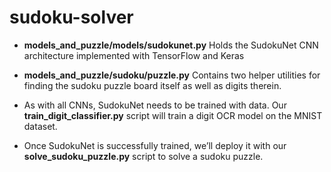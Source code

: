 # sudoku-solver

- **models_and_puzzle/models/sudokunet.py**  Holds the SudokuNet CNN architecture implemented with TensorFlow and Keras
- **models_and_puzzle/sudoku/puzzle.py**  Contains two helper utilities for finding the sudoku puzzle board itself as well as digits therein.

- As with all CNNs, SudokuNet needs to be trained with data. Our **train_digit_classifier.py** script will train a digit OCR model on the MNIST dataset.

- Once SudokuNet is successfully trained, we’ll deploy it with our **solve_sudoku_puzzle.py** script to solve a sudoku puzzle.



